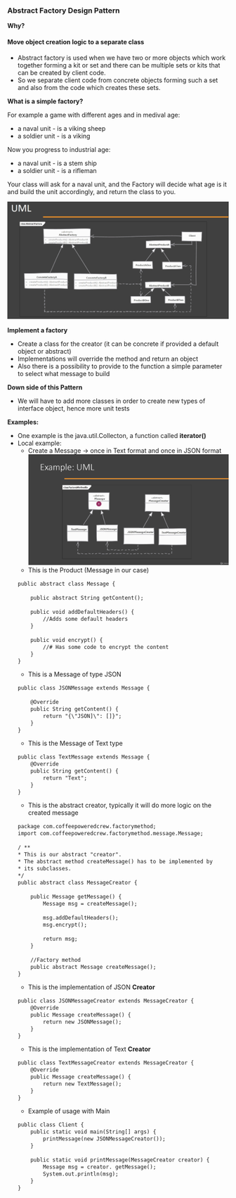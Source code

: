 
### Abstract Factory Design Pattern
**Why?**
#### Move object creation logic to a separate class
- Abstract factory is used when we have two or more objects which work together forming a kit or set and there can be multiple sets or kits that can be created by client code.
- So we separate client code from concrete objects forming such a set and also from the code which creates these sets.

**What is a simple factory?**

For example a game with different ages and in medival age: 
* a naval unit - is a viking sheep
* a soldier unit - is a viking

Now you progress to industrial age:
* a naval unit - is a stem ship
* a soldier unit - is a rifleman

Your class will ask for a naval unit, and the Factory will decide what age is it and build the unit accordingly, and return the class to you.

![UML](/Files/AbstractFactoryDP.png)

**Implement a factory**
- Create a class for the creator (it can be concrete if provided a default object or abstract)
- Implementations will override the method and return an object
- Also there is a possibility to provide to the function a simple parameter to select what message to build

**Down side of this Pattern**
- We will have to add more classes in order to create new types of interface object, hence more unit tests

**Examples:**
- One example is the java.util.Collecton, a function called **iterator()**
- Local example:
    - Create a Message -> once in Text format and once in JSON format
    ![UML](/Files/FactoryMethodExmple.png)
    - This is the Product (Message in our case)
    ```
    public abstract class Message {

        public abstract String getContent();

        public void addDefaultHeaders() {
            //Adds some default headers
        }

        public void encrypt() {
            //# Has some code to encrypt the content
        }
    }
    ```
    - This is a Message of type JSON
    ```
    public class JSONMessage extends Message {

        @Override
        public String getContent() {
            return "{\"JSON]\": []}";
        }
    }
    ```
    - This is the Message of Text type
    ```
    public class TextMessage extends Message {
        @Override
        public String getContent() {
            return "Text";
        }
    }
    ```
    - This is the abstract creator, typically it will do more logic on the created message
    ```
    package com.coffeepoweredcrew.factorymethod;
    import com.coffeepoweredcrew.factorymethod.message.Message;
        
    / **
    * This is our abstract "creator".
    * The abstract method createMessage() has to be implemented by
    * its subclasses.
    */
    public abstract class MessageCreator {

        public Message getMessage() {
            Message msg = createMessage();

            msg.addDefaultHeaders();
            msg.encrypt();

            return msg;
        }

        //Factory method
        public abstract Message createMessage();
    }
    ```
    - This is the implementation of JSON **Creator**
    ```
    public class JSONMessageCreator extends MessageCreator {
        @Override
        public Message createMessage() {
            return new JSONMessage();
        }
    }
    ```
    - This is the implementation of Text **Creator**
    ```
    public class TextMessageCreator extends MessageCreator {
        @Override
        public Message createMessage() {
            return new TextMessage();
        }
    }
    ```
    - Example of usage with Main
    ```
    public class Client {
        public static void main(String[] args) {
            printMessage(new JSONMessageCreator());
        }

        public static void printMessage(MessageCreator creator) {
            Message msg = creator. getMessage();
            System.out.println(msg);
        }
    }
    ```